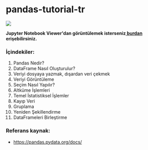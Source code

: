 # pandas-tutorial-tr

<img src ="https://iqrablogger.com/wp-content/uploads/2020/03/574-5747046_python-pandas-logo-transparent-hd-png-download.png">

**Jupyter Notebook Viewer'dan görüntülemek isterseniz<a href="https://nbviewer.jupyter.org/github/humeyrau/pandas-tutorial-tr/blob/master/pandas-tutorial-tr.ipynb"> burdan </a> erişebilirsiniz.**

### İçindekiler:
1. Pandas Nedir?
2. DataFrame Nasıl Oluşturulur? 
3. Veriyi dosyaya yazmak, dışardan veri çekmek
4. Veriyi Görüntüleme 
5. Seçim Nasıl Yapılır?  
6. Altküme İşlemleri
7. Temel İstatistiksel İşlemler 
8. Kayıp Veri  
9. Gruplama 
10. Yeniden Şekillendirme 
11. DataFrameleri Birleştirme 


### Referans kaynak:
* https://pandas.pydata.org/docs/
